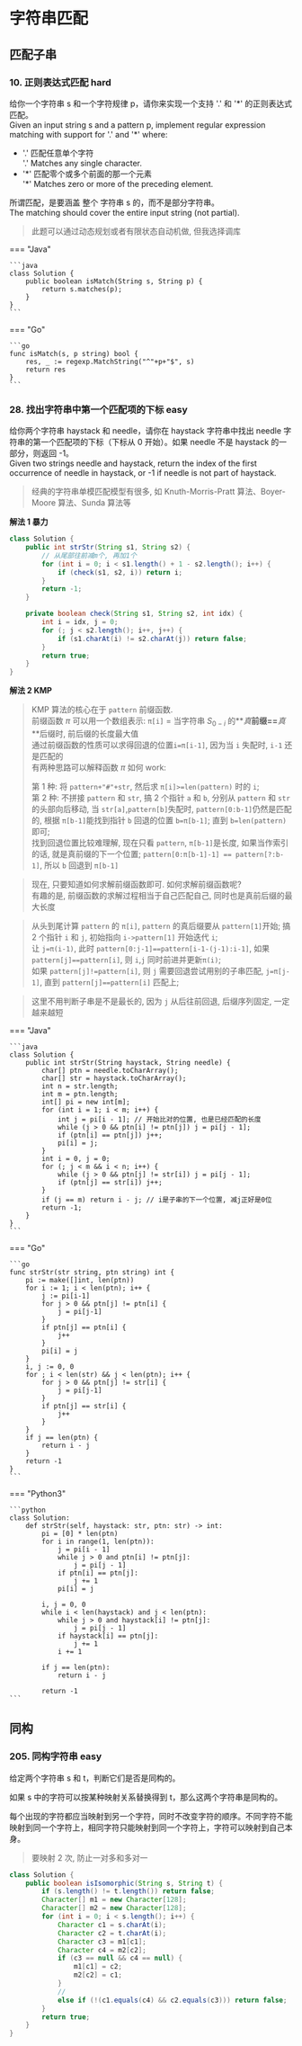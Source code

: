 # 字符串匹配

## 匹配子串

### 10. 正则表达式匹配 hard

给你一个字符串 s 和一个字符规律 p，请你来实现一个支持 '.' 和 '\*' 的正则表达式匹配。  
Given an input string s and a pattern p, implement regular expression matching with support for '.' and '\*' where:

-   '.' 匹配任意单个字符  
    '.' Matches any single character.​​​​
-   '\*' 匹配零个或多个前面的那一个元素  
    '\*' Matches zero or more of the preceding element.

所谓匹配，是要涵盖 整个 字符串 s 的，而不是部分字符串。  
The matching should cover the entire input string (not partial).

> 此题可以通过动态规划或者有限状态自动机做, 但我选择调库

=== "Java"

    ```java
    class Solution {
        public boolean isMatch(String s, String p) {
            return s.matches(p);
        }
    }
    ```

=== "Go"

    ```go
    func isMatch(s, p string) bool {
        res, _ := regexp.MatchString("^"+p+"$", s)
        return res
    }
    ```

### 28. 找出字符串中第一个匹配项的下标 easy

给你两个字符串 haystack 和 needle，请你在 haystack 字符串中找出 needle 字符串的第一个匹配项的下标（下标从 0 开始）。如果 needle 不是 haystack 的一部分，则返回 -1。  
Given two strings needle and haystack, return the index of the first occurrence of needle in haystack, or -1 if needle is not part of haystack.

> 经典的字符串单模匹配模型有很多, 如 Knuth-Morris-Pratt 算法、Boyer-Moore 算法、Sunda 算法等

**解法 1 暴力**

```java
class Solution {
    public int strStr(String s1, String s2) {
        // 从尾部往前减m个, 再加1个
        for (int i = 0; i < s1.length() + 1 - s2.length(); i++) {
            if (check(s1, s2, i)) return i;
        }
        return -1;
    }

    private boolean check(String s1, String s2, int idx) {
        int i = idx, j = 0;
        for (; j < s2.length(); i++, j++) {
            if (s1.charAt(i) != s2.charAt(j)) return false;
        }
        return true;
    }
}
```

**解法 2 KMP**

> KMP 算法的核心在于 `pattern` 前缀函数.  
> 前缀函数 $π$ 可以用一个数组表示: `π[i]` = 当字符串 $S_{0-i}$ 的**_真_**前缀==**_真_**后缀时, 前后缀的长度最大值  
> 通过前缀函数的性质可以求得回退的位置`i=π[i-1]`, 因为当 `i` 失配时, `i-1` 还是匹配的  
> 有两种思路可以解释函数 $π$ 如何 work:
>
> 第 1 种: 将 `pattern+"#"+str`, 然后求 `π[i]>=len(pattern)` 时的 `i`;  
> 第 2 种: 不拼接 `pattern` 和 `str`, 搞 2 个指针 `a` 和 `b`, 分别从 `pattern` 和 `str` 的头部向后移动, 当 `str[a]`,`pattern[b]`失配时, `pattern[0:b-1]`仍然是匹配的, 根据 `π[b-1]`能找到指针 `b` 回退的位置 `b=π[b-1]`; 直到 `b=len(pattern)`即可;  
>  找到回退位置比较难理解, 现在只看 `pattern`, `π[b-1]`是长度, 如果当作索引的话, 就是真前缀的下一个位置; `pattern[0:π[b-1]-1] == pattern[?:b-1]`, 所以 `b` 回退到 `π[b-1]`

> 现在, 只要知道如何求解前缀函数即可. 如何求解前缀函数呢?  
> 有趣的是, 前缀函数的求解过程相当于自己匹配自己, 同时也是真前后缀的最大长度

> 从头到尾计算 `pattern` 的 `π[i]`, `pattern` 的真后缀要从 `pattern[1]`开始; 搞 2 个指针 `i` 和 `j`, 初始指向 `i->pattern[1]` 开始迭代 `i`;  
> 让 `j=π(i-1)`, 此时 `pattern[0:j-1]==pattern[i-1-(j-1):i-1]`, 如果 `pattern[j]==pattern[i]`, 则 `i`,`j` 同时前进并更新`π(i)`;  
> 如果 `pattern[j]!=pattern[i]`, 则 `j` 需要回退尝试用别的子串匹配, `j=π[j-1]`, 直到 `pattern[j]==pattern[i]` 匹配上;

> 这里不用判断子串是不是最长的, 因为 `j` 从后往前回退, 后缀序列固定, 一定越来越短

=== "Java"

    ```java
    class Solution {
        public int strStr(String haystack, String needle) {
            char[] ptn = needle.toCharArray();
            char[] str = haystack.toCharArray();
            int n = str.length;
            int m = ptn.length;
            int[] pi = new int[m];
            for (int i = 1; i < m; i++) {
                int j = pi[i - 1]; // 开始比对的位置, 也是已经匹配的长度
                while (j > 0 && ptn[i] != ptn[j]) j = pi[j - 1];
                if (ptn[i] == ptn[j]) j++;
                pi[i] = j;
            }
            int i = 0, j = 0;
            for (; j < m && i < n; i++) {
                while (j > 0 && ptn[j] != str[i]) j = pi[j - 1];
                if (ptn[j] == str[i]) j++;
            }
            if (j == m) return i - j; // i是子串的下一个位置, 减j正好是0位
            return -1;
        }
    }
    ```

=== "Go"

    ```go
    func strStr(str string, ptn string) int {
        pi := make([]int, len(ptn))
        for i := 1; i < len(ptn); i++ {
            j := pi[i-1]
            for j > 0 && ptn[j] != ptn[i] {
                j = pi[j-1]
            }
            if ptn[j] == ptn[i] {
                j++
            }
            pi[i] = j
        }
        i, j := 0, 0
        for ; i < len(str) && j < len(ptn); i++ {
            for j > 0 && ptn[j] != str[i] {
                j = pi[j-1]
            }
            if ptn[j] == str[i] {
                j++
            }
        }
        if j == len(ptn) {
            return i - j
        }
        return -1
    }
    ```

=== "Python3"

    ```python
    class Solution:
        def strStr(self, haystack: str, ptn: str) -> int:
            pi = [0] * len(ptn)
            for i in range(1, len(ptn)):
                j = pi[i - 1]
                while j > 0 and ptn[i] != ptn[j]:
                    j = pi[j - 1]
                if ptn[i] == ptn[j]:
                    j += 1
                pi[i] = j

            i, j = 0, 0
            while i < len(haystack) and j < len(ptn):
                while j > 0 and haystack[i] != ptn[j]:
                    j = pi[j - 1]
                if haystack[i] == ptn[j]:
                    j += 1
                i += 1

            if j == len(ptn):
                return i - j

            return -1
    ```

## 同构

### 205. 同构字符串 easy

给定两个字符串 s 和 t，判断它们是否是同构的。

如果 s 中的字符可以按某种映射关系替换得到 t，那么这两个字符串是同构的。

每个出现的字符都应当映射到另一个字符，同时不改变字符的顺序。不同字符不能映射到同一个字符上，相同字符只能映射到同一个字符上，字符可以映射到自己本身。

> 要映射 2 次, 防止一对多和多对一

```java
class Solution {
    public boolean isIsomorphic(String s, String t) {
        if (s.length() != t.length()) return false;
        Character[] m1 = new Character[128];
        Character[] m2 = new Character[128];
        for (int i = 0; i < s.length(); i++) {
            Character c1 = s.charAt(i);
            Character c2 = t.charAt(i);
            Character c3 = m1[c1];
            Character c4 = m2[c2];
            if (c3 == null && c4 == null) {
                m1[c1] = c2;
                m2[c2] = c1;
            }
            //
            else if (!(c1.equals(c4) && c2.equals(c3))) return false;
        }
        return true;
    }
}
```
